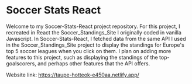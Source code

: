 # Soccer Stats React
Welcome to my Soccer-Stats-React project repository. For this project, I recreated in React the Soccer_Standings_Site I originally coded in vanilla Javascript. In Soccer-Stats-React, I fetched data from the same API I used in the Soccer_Standings_Site project to display the standings for Europe's top 5 soccer leagues when you click on them. I plan on adding more features to this project, such as displaying the standings of the top-goalscorers, and perhaps other features that the API offers. 

Website link: https://taupe-hotteok-e450aa.netlify.app/
